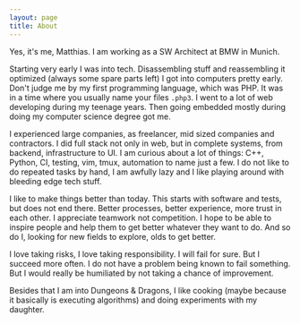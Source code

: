 ```yaml
---
layout: page
title: About
---
```


Yes, it's me, Matthias. I am working as a SW Architect at BMW in Munich.

Starting very early I was into tech. Disassembling stuff and reassembling it optimized (always some spare parts left) I got into computers pretty early. Don't judge me by my first programming language, which was PHP. It was in a time where you usually name your files `.php3`. I went to a lot of web developing during my teenage years. Then going embedded mostly during doing my computer science degree got me.

I experienced large companies, as freelancer, mid sized companies and contractors. I did full stack not only in web, but in complete systems, from backend, infrastructure to UI. 
I am curious about a lot of things: C++, Python, CI, testing, vim, tmux, automation to name just a few.
I do not like to do repeated tasks by hand, I am awfully lazy and I like playing around with bleeding edge tech stuff.

I like to make things better than today. This starts with software and tests, but does not end there. Better processes, better experience, more trust in each other. I appreciate teamwork not competition.
I hope to be able to inspire people and help them to get better whatever they want to do. And so do I, looking for new fields to explore, olds to get better. 

I love taking risks, I love taking responsibility. I will fail for sure. But I succeed more often. I do not have a problem being known to fail something. But I would really be humiliated by not taking a chance of improvement.

Besides that I am into Dungeons & Dragons, I like cooking (maybe because it basically is executing algorithms) and doing experiments with my daughter. 
